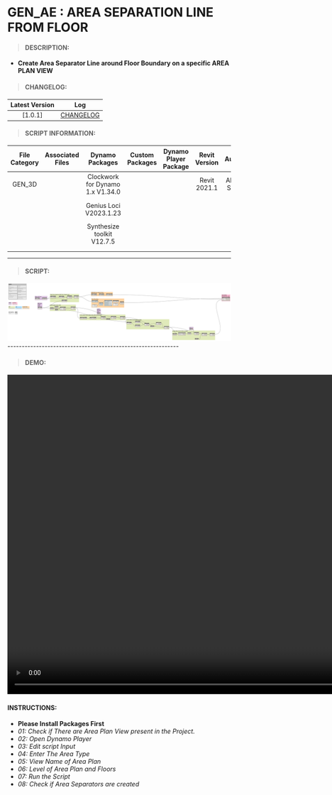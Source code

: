 # GEN_AE : AREA SEPARATION LINE FROM FLOOR

> #### DESCRIPTION: 
- **Create Area Separator Line around Floor Boundary on a specific AREA PLAN VIEW**

> #### CHANGELOG:

| Latest Version | Log |
| :-------: | :----: | 
|[1.0.1] | [CHANGELOG](/_scripts/_general/AREA/changelog/GEN_AE_AreaSepLinefromFloor.md) |

> #### SCRIPT INFORMATION: 

| File Category | Associated Files | Dynamo Packages | Custom Packages | Dynamo Player Package | Revit Version | Author | Reviewed By | File Name & Location | 
| :-------: | :----: | :---: | :---: | :---: | :---: | :---: | :---: | :--: |
| GEN_3D |  | Clockwork for Dynamo 1.x V1.34.0 | | | Revit 2021.1 | Abjeet Singh | | GEN_AE_AreaSepLinefromFloor V1.0.0 |
|        |  | Genius Loci V2023.1.23           | | |              |              | | (https://bimcapcom.sharepoint.com/:u:/s/BCP-Main/EZwAUz3pFcBAo5XrnubsDfwBLRkCtZZTHBcPhlcUatbmvA?e=qfOcE5) |
|        |  | Synthesize toolkit V12.7.5       | | |              |              | | |
|        |  |     | | |
|        |  |     | | |
------------------------------------------------------------
> #### SCRIPT: 

<img src="./_scripts/_general/AREA/images/GEN_AE_AreaSepLinefromFloor.png">
------------------------------------------------------------

> #### DEMO: 

<video width="1280" height="720" controls>
 <source src="./_scripts/_general/AREA/GEN_AE_AreaSepLinefromFloor.md" type="video/mp4">
</video>

#### INSTRUCTIONS: 
- **Please Install Packages First**
- *01: Check if There are Area Plan View present in the Project.*
- *02: Open Dynamo Player*
- *03: Edit script Input*
- *04: Enter The Area Type*
- *05: View Name of Area Plan*
- *06: Level of Area Plan and Floors*
- *07: Run the Script*
- *08: Check if Area Separators are created*